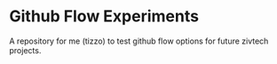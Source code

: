 # Github Flow Experiments

A repository for me (tizzo) to test github flow options for future zivtech projects.
